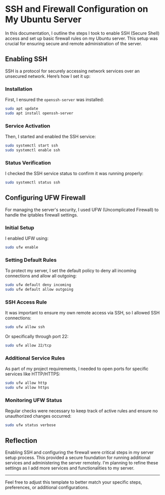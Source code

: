 # SSH and Firewall Configuration on My Ubuntu Server

In this documentation, I outline the steps I took to enable SSH (Secure Shell) access and set up basic firewall rules on my Ubuntu server. This setup was crucial for ensuring secure and remote administration of the server.

## Enabling SSH

SSH is a protocol for securely accessing network services over an unsecured network. Here’s how I set it up:

### Installation

First, I ensured the `openssh-server` was installed:

```sh
sudo apt update
sudo apt install openssh-server
```

### Service Activation

Then, I started and enabled the SSH service:

```sh
sudo systemctl start ssh
sudo systemctl enable ssh
```

### Status Verification

I checked the SSH service status to confirm it was running properly:

```sh
sudo systemctl status ssh
```

## Configuring UFW Firewall

For managing the server's security, I used UFW (Uncomplicated Firewall) to handle the iptables firewall settings.

### Initial Setup

I enabled UFW using:

```sh
sudo ufw enable
```

### Setting Default Rules

To protect my server, I set the default policy to deny all incoming connections and allow all outgoing:

```sh
sudo ufw default deny incoming
sudo ufw default allow outgoing
```

### SSH Access Rule

It was important to ensure my own remote access via SSH, so I allowed SSH connections:

```sh
sudo ufw allow ssh
```

Or specifically through port 22:

```sh
sudo ufw allow 22/tcp
```

### Additional Service Rules

As part of my project requirements, I needed to open ports for specific services like HTTP/HTTPS:

```sh
sudo ufw allow http
sudo ufw allow https
```

### Monitoring UFW Status

Regular checks were necessary to keep track of active rules and ensure no unauthorized changes occurred:

```sh
sudo ufw status verbose
```

## Reflection

Enabling SSH and configuring the firewall were critical steps in my server setup process. This provided a secure foundation for running additional services and administering the server remotely. I'm planning to refine these settings as I add more services and functionalities to my server.

---

Feel free to adjust this template to better match your specific steps, preferences, or additional configurations.

